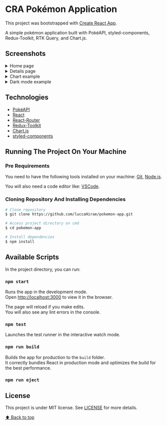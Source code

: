 # CRA Pokémon Application

This project was bootstrapped with [Create React App](https://github.com/facebook/create-react-app).

A simple pokémon application built with PokéAPI, styled-components, Redux-Toolkit, RTK Query, and Chart.js.

## Screenshots

<details>
 <summary>Home page</summary>
 <p>
   
![PD-Homepage](https://user-images.githubusercontent.com/27739280/147975266-21c293f4-6230-4c0b-aefc-59e794ea0947.png)
</p>
</details>

<details>
 <summary>Details page</summary>
 <p>

![PD-PókemonDetails](https://user-images.githubusercontent.com/27739280/147975605-cd7af32a-13d0-4394-8997-4e365f13495e.png)
</p>
</details>

<details>
 <summary>Chart example</summary>
 <p>
   
![PD-ChartExample](https://user-images.githubusercontent.com/27739280/147975674-ca3d79a9-b187-4ef8-9282-2b878cdefe8f.png)
</p>
</details>

<details>
 <summary>Dark mode example</summary>
 <p>
   
![PD-DarkModeExample](https://user-images.githubusercontent.com/27739280/147975733-b2ea61c7-84ba-4cab-a729-1793a98360f0.png)
</p>
</details>

## Technologies

- [PokéAPI](https://pokeapi.co/)
- [React](https://reactjs.org/)
- [React-Router](https://reactrouter.com/)
- [Redux-Toolkit](https://redux-toolkit.js.org/)
- [Chart.js](https://www.chartjs.org/)
- [styled-components](https://styled-components.com/)

## Running The Project On Your Machine

### Pre Requirements

You need to have the following tools installed on your machine:
[Git](https://git-scm.com), [Node.js](https://nodejs.org/en/).

You will also need a code editor like: 
[VSCode](https://code.visualstudio.com/).

### Cloning Repository And Installing Dependencies

```bash
# Clone repository
$ git clone https://github.com/luccaHirae/pokemon-app.git

# Access project directory on cmd
$ cd pokemon-app

# Install dependencies
$ npm install
```

## Available Scripts

In the project directory, you can run:

### `npm start`

Runs the app in the development mode.\
Open [http://localhost:3000](http://localhost:3000) to view it in the browser.

The page will reload if you make edits.\
You will also see any lint errors in the console.

### `npm test`

Launches the test runner in the interactive watch mode.

### `npm run build`

Builds the app for production to the `build` folder.\
It correctly bundles React in production mode and optimizes the build for the best performance.

### `npm run eject`

## License

This project is under MIT license. See [LICENSE](LICENSE) for more details.

[⬆ Back to top](#cra-pokémon-application)

